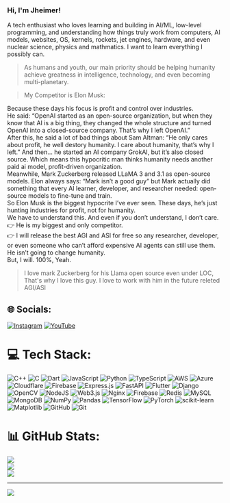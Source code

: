 ### Hi, I'm Jheimer!

A tech enthusiast who loves learning and building in AI/ML, low-level programming, and understanding how things truly work from computers, AI models, websites, OS, kernels, rockets, jet engines, hardware, and even nuclear science, physics and mathmatics.
I want to learn everything I possibly can.

> As humans and youth, our main priority should be helping humanity achieve greatness in intelligence, technology, and even becoming multi-planetary.

> My Competitor is Elon Musk:

Because these days his focus is profit and control over industries.<br>
He said: “OpenAI started as an open-source organization, but when they know that AI is a big thing, they changed the whole structure and turned OpenAI into a closed-source company. That’s why I left OpenAI.”<br>
After this, he said a lot of bad things about Sam Altman: “He only cares about profit, he well destory humanity. I care about humanity, that’s why I left.”
And then… he started an AI company GrokAI, but it’s also closed source. Which means this hypocritic man thinks humanity needs another paid ai model, profit-driven organization.<br>
Meanwhile, Mark Zuckerberg released LLaMA 3 and 3.1 as open-source models. Elon always says: “Mark isn’t a good guy” but Mark actually did something that every AI learner, developer, and researcher needed: open-source models to fine-tune and train.<br>
So Elon Musk is the biggest hypocrite I’ve ever seen. These days, he’s just hunting industries for profit, not for humanity.<br>
We have to understand this. And even if you don’t understand, I don’t care.<br>
👉 He is my biggest and only competitor.<br>
👉 I will release the best AGI and ASI for free so any researcher, developer, or even someone who can’t afford expensive AI agents can still use them.<br>
He isn’t going to change humanity.<br>
But, I will. 100%, Yeah.<br>
> I love mark Zuckerberg for his Llama open source even under LOC, That's why I love this guy. I love to work with him in the future releted AGI/ASI<br>

## 🌐 Socials:
[![Instagram](https://img.shields.io/badge/Instagram-%23E4405F.svg?logo=Instagram&logoColor=white)](https://instagram.com/https://www.instagram.com/storyof.jheimer/) [![YouTube](https://img.shields.io/badge/YouTube-%23FF0000.svg?logo=YouTube&logoColor=white)](https://youtube.com/@https://www.youtube.com/@unplugged-officially) 

# 💻 Tech Stack:
![C++](https://img.shields.io/badge/c++-%2300599C.svg?style=for-the-badge&logo=c%2B%2B&logoColor=white) ![C](https://img.shields.io/badge/c-%2300599C.svg?style=for-the-badge&logo=c&logoColor=white) ![Dart](https://img.shields.io/badge/dart-%230175C2.svg?style=for-the-badge&logo=dart&logoColor=white) ![JavaScript](https://img.shields.io/badge/javascript-%23323330.svg?style=for-the-badge&logo=javascript&logoColor=%23F7DF1E) ![Python](https://img.shields.io/badge/python-3670A0?style=for-the-badge&logo=python&logoColor=ffdd54) ![TypeScript](https://img.shields.io/badge/typescript-%23007ACC.svg?style=for-the-badge&logo=typescript&logoColor=white) ![AWS](https://img.shields.io/badge/AWS-%23FF9900.svg?style=for-the-badge&logo=amazon-aws&logoColor=white) ![Azure](https://img.shields.io/badge/azure-%230072C6.svg?style=for-the-badge&logo=microsoftazure&logoColor=white) ![Cloudflare](https://img.shields.io/badge/Cloudflare-F38020?style=for-the-badge&logo=Cloudflare&logoColor=white) ![Firebase](https://img.shields.io/badge/firebase-%23039BE5.svg?style=for-the-badge&logo=firebase) ![Express.js](https://img.shields.io/badge/express.js-%23404d59.svg?style=for-the-badge&logo=express&logoColor=%2361DAFB) ![FastAPI](https://img.shields.io/badge/FastAPI-005571?style=for-the-badge&logo=fastapi) ![Flutter](https://img.shields.io/badge/Flutter-%2302569B.svg?style=for-the-badge&logo=Flutter&logoColor=white) ![Django](https://img.shields.io/badge/django-%23092E20.svg?style=for-the-badge&logo=django&logoColor=white) ![OpenCV](https://img.shields.io/badge/opencv-%23white.svg?style=for-the-badge&logo=opencv&logoColor=white) ![NodeJS](https://img.shields.io/badge/node.js-6DA55F?style=for-the-badge&logo=node.js&logoColor=white) ![Web3.js](https://img.shields.io/badge/web3.js-F16822?style=for-the-badge&logo=web3.js&logoColor=white) ![Nginx](https://img.shields.io/badge/nginx-%23009639.svg?style=for-the-badge&logo=nginx&logoColor=white) ![Firebase](https://img.shields.io/badge/firebase-a08021?style=for-the-badge&logo=firebase&logoColor=ffcd34) ![Redis](https://img.shields.io/badge/redis-%23DD0031.svg?style=for-the-badge&logo=redis&logoColor=white) ![MySQL](https://img.shields.io/badge/mysql-4479A1.svg?style=for-the-badge&logo=mysql&logoColor=white) ![MongoDB](https://img.shields.io/badge/MongoDB-%234ea94b.svg?style=for-the-badge&logo=mongodb&logoColor=white) ![NumPy](https://img.shields.io/badge/numpy-%23013243.svg?style=for-the-badge&logo=numpy&logoColor=white) ![Pandas](https://img.shields.io/badge/pandas-%23150458.svg?style=for-the-badge&logo=pandas&logoColor=white) ![TensorFlow](https://img.shields.io/badge/TensorFlow-%23FF6F00.svg?style=for-the-badge&logo=TensorFlow&logoColor=white) ![PyTorch](https://img.shields.io/badge/PyTorch-%23EE4C2C.svg?style=for-the-badge&logo=PyTorch&logoColor=white) ![scikit-learn](https://img.shields.io/badge/scikit--learn-%23F7931E.svg?style=for-the-badge&logo=scikit-learn&logoColor=white) ![Matplotlib](https://img.shields.io/badge/Matplotlib-%23ffffff.svg?style=for-the-badge&logo=Matplotlib&logoColor=black) ![GitHub](https://img.shields.io/badge/github-%23121011.svg?style=for-the-badge&logo=github&logoColor=white) ![Git](https://img.shields.io/badge/git-%23F05033.svg?style=for-the-badge&logo=git&logoColor=white)
# 📊 GitHub Stats:
![](https://github-readme-stats.vercel.app/api?username=jheimer-learning&theme=dark&hide_border=false&include_all_commits=false&count_private=false)<br/>
![](https://nirzak-streak-stats.vercel.app/?user=jheimer-learning&theme=dark&hide_border=false)<br/>
![](https://github-readme-stats.vercel.app/api/top-langs/?username=jheimer-learning&theme=dark&hide_border=false&include_all_commits=false&count_private=false&layout=compact)

---
[![](https://visitcount.itsvg.in/api?id=jheimer-learning&icon=0&color=0)](https://visitcount.itsvg.in)

<!-- Proudly created with GPRM ( https://gprm.itsvg.in ) -->
